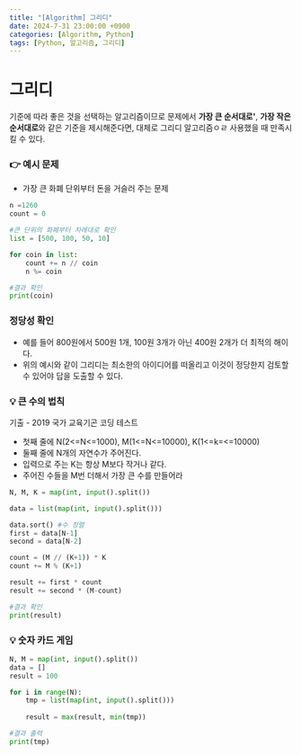 ```yaml
---
title: "[Algorithm] 그리디"
date: 2024-7-31 23:00:00 +0900
categories: [Algorithm, Python]
tags: [Python, 알고리즘, 그리디]
---
```


# 그리디
기준에 따라 좋은 것을 선택하는 알고리즘이므로 문제에서 **가장 큰 순서대로'**, **가장 작은 순서대로**와 같은 기준을 제시해준다면, 대체로 그리디 알고리즘ㅇㄹ 사용했을 때 만족시킬 수 있다.

### 👉 예시 문제
- 가장 큰 화폐 단위부터 돈을 거슬러 주는 문제
```python
n =1260
count = 0

#큰 단위의 화폐부터 차례대로 확인
list = [500, 100, 50, 10]

for coin in list:
    count += n // coin
    n %= coin

#결과 확인
print(coin)
```

### 정당성 확인
- 예를 들어 800원에서 500원 1개, 100원 3개가 아닌 400원 2개가 더 최적의 해이다.
- 위의 예시와 같이 그리디는 최소한의 아이디어를 떠올리고 이것이 정당한지 검토할 수 있어야 답을 도출할 수 있다.

### 💡 큰 수의 법칙
기출 - 2019 국가 교육기곤 코딩 테스트
- 첫째 줄에 N(2<=N<=1000), M(1<=N<=10000), K(1<=k=<=10000) 
- 둘째 줄에 N개의 자연수가 주어진다.
- 입력으로 주는 K는 항상 M보다 작거나 같다.
- 주어진 수들을 M번 더해서 가장 큰 수를 만들어라

```python
N, M, K = map(int, input().split())

data = list(map(int, input().split()))

data.sort() #수 정렬
first = data[N-1]
second = data[N-2]

count = (M // (K+1)) * K
count += M % (K+1)

result += first * count
result += second * (M-count)

#결과 확인
print(result)
```

### 💡 숫자 카드 게임
```python
N, M = map(int, input().split())
data = []
result = 100

for i in range(N):
    tmp = list(map(int, input().split()))
    
    result = max(result, min(tmp))

#결과 출력
print(tmp)
```

